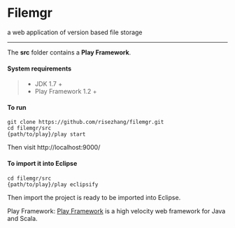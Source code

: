 Filemgr
===================

a web application of version based file storage

-----

The **src** folder contains a **Play Framework**. 

#### System requirements

> - JDK 1.7 +
> - Play Framework 1.2 +

#### To run

```
git clone https://github.com/risezhang/filemgr.git
cd filemgr/src
{path/to/play}/play start
```

Then visit http://localhost:9000/

#### To import it into Eclipse
```
cd filemgr/src
{path/to/play}/play eclipsify
```

Then import the project is ready to be imported into Eclipse.

Play Framework: [Play Framework](https://playframework.com/) is a high velocity web framework for Java and Scala.
